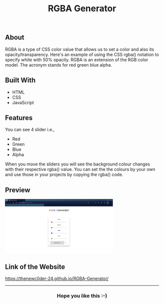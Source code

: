 <h1 align="center">RGBA Generator</h1>
<br>

## About
RGBA is a type of CSS color value that allows us to set a color and also its opacity/transparency. Here's an example of using the CSS rgba() notation to specify white with 50% opacity. RGBA is an extension of the RGB color model. The acronym stands for red green blue alpha.

## Built With
* HTML
* CSS
* JavaScript

## Features
You can see 4 slider i.e., 
  * Red
  * Green
  * Blue
  * Alpha

When you move the sliders you will see the background colour changes with their respective rgba() value. You can set the the colours by your own and use those in your projects by copying the rgba() code.

## Preview
<img src="https://github.com/TheNewC0der-24/RGBA-Generator/blob/master/Preview.png" width="70%"> 

## Link of the Website
https://thenewc0der-24.github.io/RGBA-Generator/

---
<h3 align="center">Hope you like this :-)</h1>
